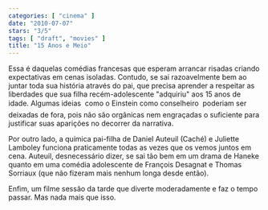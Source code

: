 ```yaml
---
categories: [ "cinema" ]
date: "2010-07-07"
stars: "3/5"
tags: [ "draft", "movies" ]
title: "15 Anos e Meio"
---
```

Essa é daquelas comédias francesas que esperam arrancar risadas
criando expectativas em cenas isoladas. Contudo, se sai razoavelmente
bem ao juntar toda sua história através do pai, que precisa aprender a
respeitar as liberdades que sua filha recém-adolescente "adquiriu" aos
15 anos de idade. Algumas ideias  como o Einstein como conselheiro 
poderiam ser deixadas de fora, pois não são orgânicas nem engraçadas
o suficiente para justificar suas aparições no decorrer da narrativa.

Por outro lado, a química pai-filha de Daniel Auteuil (Caché) e
Juliette Lamboley funciona praticamente todas as vezes que os vemos
juntos em cena. Auteuil, desnecessário dizer, se sai tão bem em um
drama de Haneke quanto em uma comédia adolescente de François Desagnat
e Thomas Sorriaux (que não fizeram mais nenhum longa desde então).

Enfim, um filme sessão da tarde que diverte moderadamente e faz o tempo
passar. Mas nada mais que isso.
